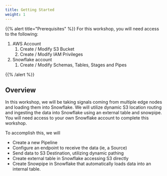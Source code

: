 ```yaml
---
title: Getting Started
weight: 1
---
```


{{% alert title="Prerequisites" %}}
For this workshop, you will need access to the following:

1. AWS Account
   1. Create / Modify S3 Bucket
   2. Create / Modify IAM Privileges
2. Snowflake account
   1. Create /  Modify Schemas, Tables, Stages and Pipes

{{% /alert %}}

## Overview

In this workshop, we will be taking signals coming from multiple edge nodes and loading them into Snowflake.  We will utilize dynamic S3 location routing and ingesting the data into Snowflake using an external table and snowpipe.  You will need access to your own Snowflake account to complete this workshop.

To accomplish this, we will
* Create a new Pipeline
* Configure an endpoint to receive the data (ie, a Source)
* Send data to S3 Destination, utilizing dynamic pathing
* Create external table in Snowflake accessing S3 directly
* Create Snowpipe in Snowflake that automatically loads data into an internal table.


